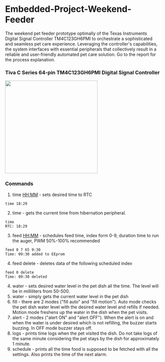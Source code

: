 # Embedded-Project-Weekend-Feeder
The weekend pet feeder prototype optimally of the Texas Instruments Digital Signal Controller TM4C123GH6PMI to orchestrate a sophisticated and seamless pet care experience. Leveraging the controller's capabilities, the system interfaces with essential peripherals that collectively result in a reliable and user-friendly automated pet care solution. Go to the report for the process explanation.

### Tiva C Series 64-pin TM4C123GH6PMI Digital Signal Controller
<img src="https://github.com/CpeCoder/Embedded-Project-Weekend-Feeder/assets/123278927/923abebd-70b3-4649-b26b-812aef1b7804" width="300" height="300">

### Commands
1. time <HH:MM> - sets desired time to RTC
```
time 18:29
```
2. time - gets the current time from hibernation peripheral.
```
time
RTC: 18:29
```
3. feed <index> <duration> <PWM> <HH:MM> - schedules feed time, index form 0-9, duration time to run the auger, PWM 50%-100% recommended
```
feed 0 7 65 9:30
Time: 09:30 added to EEprom
```
4. feed <index> delete - deletes data of the following scheduled index
```
feed 0 delete
Time: 09:30 deleted
```
4. water <level> - sets desired water level in the pet dish all the time. The level will be in milliliters from 50-500.
5. water - simply gets the current water level in the pet dish
6. fill <mode> - there are 2 modes ("fill auto" and "fill motion"). Auto mode checks the pet dish water level with the desired water level and refills if needed. Motion mode freshens up the water in the dish when the pet visits.
7. alert <mode> - 2 modes ("alert ON" and "alert OFF"). When the alert is on and when the water is under desired which is not refilling, the buzzer starts buzzing. In OFF mode buzzer stays off.
8. logs - prints time logs when the pet visited the dish. Do not take logs of the same minute considering the pet stays by the dish for approximately 1 minute.
9. schedule - prints all the time food is supposed to be fetched with all the settings. Also prints the time of the next alarm.
